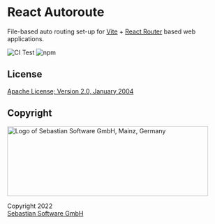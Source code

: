# React Autoroute

File-based auto routing set-up for [Vite](https://vitejs.dev) + [React Router](https://reactrouter.com/en/main) based web applications.

![CI Test](https://github.com/sebastian-software/react-autoroute/actions/workflows/test.yml/badge.svg)
![npm](https://img.shields.io/npm/v/react-autoroute)

## License

[Apache License; Version 2.0, January 2004](http://www.apache.org/licenses/LICENSE-2.0)

## Copyright

<img src="https://cdn.rawgit.com/sebastian-software/sebastian-software-brand/0d4ec9d6/sebastiansoftware-en.svg" alt="Logo of Sebastian Software GmbH, Mainz, Germany" width="460" height="160"/>

Copyright 2022<br/>[Sebastian Software GmbH](http://www.sebastian-software.de)
